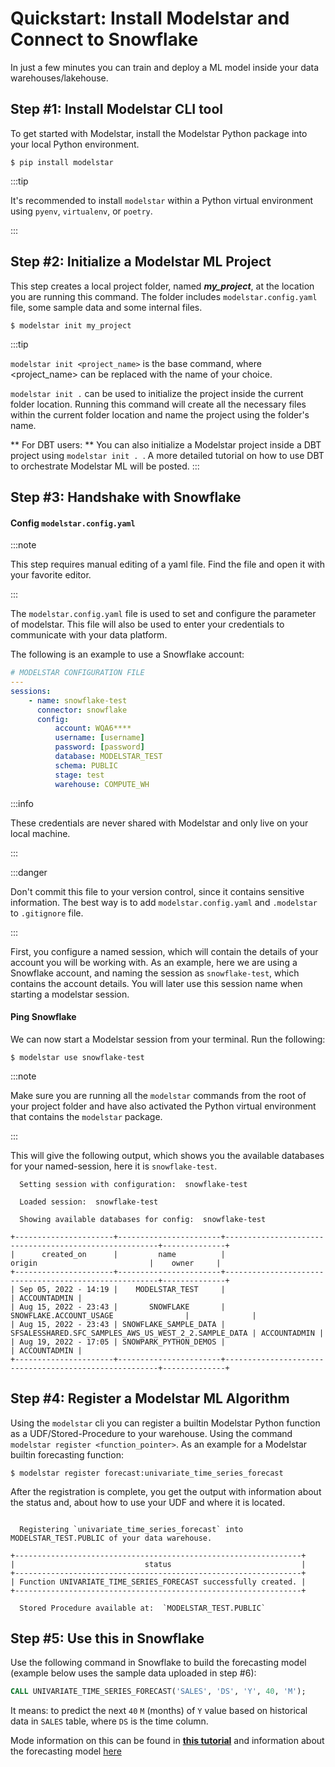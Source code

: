 # Quickstart: Install Modelstar and Connect to Snowflake

In just a few minutes you can train and deploy a ML model inside your data warehouses/lakehouse.

## Step #1: Install Modelstar CLI tool

To get started with Modelstar, install the Modelstar Python package into your local Python environment.

```shell
$ pip install modelstar
```

:::tip

It's recommended to install `modelstar` within a Python virtual environment using `pyenv`, `virtualenv`, or `poetry`.

:::

## Step #2: Initialize a Modelstar ML Project

This step creates a local project folder, named **_my_project_**, at the location you are running this command. The folder includes `modelstar.config.yaml` file, some sample data and some internal files.

```shell
$ modelstar init my_project
```

:::tip

`modelstar init <project_name>` is the base command, where <project_name> can be replaced with the name of your choice.

`modelstar init .` can be used to initialize the project inside the current folder location. Running this command will create all the necessary files within the current folder location and name the project using the folder's name.

** For DBT users: ** You can also initialize a Modelstar project inside a DBT project using `modelstar init . `. A more detailed tutorial on how to use DBT to orchestrate Modelstar ML will be posted.
:::

## Step #3: Handshake with Snowflake

#### Config `modelstar.config.yaml`

:::note

This step requires manual editing of a yaml file. Find the file and open it with your favorite editor.

:::

The `modelstar.config.yaml` file is used to set and configure the parameter of modelstar. This file will also be used to enter your credentials to communicate with your data platform.

The following is an example to use a Snowflake account:

```yaml title="./modelstar.config.yaml"
# MODELSTAR CONFIGURATION FILE
---
sessions:
    - name: snowflake-test
      connector: snowflake
      config:
          account: WQA6****
          username: [username]
          password: [password]
          database: MODELSTAR_TEST
          schema: PUBLIC
          stage: test
          warehouse: COMPUTE_WH
```

:::info

These credentials are never shared with Modelstar and only live on your local machine.

:::

:::danger

Don't commit this file to your version control, since it contains sensitive information. The best way is to add `modelstar.config.yaml` and `.modelstar` to `.gitignore` file.

:::

First, you configure a named session, which will contain the details of your account you will be working with. As an example, here we are using a Snowflake account, and naming the session as `snowflake-test`, which contains the account details. You will later use this session name when starting a modelstar session.

#### Ping Snowflake

We can now start a Modelstar session from your terminal. Run the following:

```shell
$ modelstar use snowflake-test
```

:::note

Make sure you are running all the `modelstar` commands from the root of your project folder and have also activated the Python virtual environment that contains the `modelstar` package.

:::

This will give the following output, which shows you the available databases for your named-session, here it is `snowflake-test`.

```
  Setting session with configuration:  snowflake-test

  Loaded session:  snowflake-test

  Showing available databases for config:  snowflake-test

+----------------------+-----------------------+-------------------------------------------------------+--------------+
|      created_on      |         name          |                        origin                         |    owner     |
+----------------------+-----------------------+-------------------------------------------------------+--------------+
| Sep 05, 2022 - 14:19 |    MODELSTAR_TEST     |                                                       | ACCOUNTADMIN |
| Aug 15, 2022 - 23:43 |       SNOWFLAKE       |                SNOWFLAKE.ACCOUNT_USAGE                |              |
| Aug 15, 2022 - 23:43 | SNOWFLAKE_SAMPLE_DATA | SFSALESSHARED.SFC_SAMPLES_AWS_US_WEST_2_2.SAMPLE_DATA | ACCOUNTADMIN |
| Aug 19, 2022 - 17:05 | SNOWPARK_PYTHON_DEMOS |                                                       | ACCOUNTADMIN |
+----------------------+-----------------------+-------------------------------------------------------+--------------+
```

## Step #4: Register a Modelstar ML Algorithm

Using the `modelstar` cli you can register a builtin Modelstar Python function as a UDF/Stored-Procedure to your warehouse. Using the command `modelstar register <function_pointer>`. As an example for a Modelstar builtin forecasting function:

```
$ modelstar register forecast:univariate_time_series_forecast
```

After the registration is complete, you get the output with information about the status and, about how to use your UDF and where it is located.

```

  Registering `univariate_time_series_forecast` into MODELSTAR_TEST.PUBLIC of your data warehouse.

+----------------------------------------------------------------+
|                             status                             |
+----------------------------------------------------------------+
| Function UNIVARIATE_TIME_SERIES_FORECAST successfully created. |
+----------------------------------------------------------------+

  Stored Procedure available at:  `MODELSTAR_TEST.PUBLIC`

```

## Step #5: Use this in Snowflake

Use the following command in Snowflake to build the forecasting model (example below uses the sample data uploaded in step #6):

```sql
CALL UNIVARIATE_TIME_SERIES_FORECAST('SALES', 'DS', 'Y', 40, 'M');
```

It means: to predict the next `40` `M` (months) of `Y` value based on historical data in `SALES` table, where `DS` is the time column.

Mode information on this can be found in [**this tutorial**](/docs/tutorials/sales-forecasting-inside-snowflake/) and information about the forecasting model [here](/docs/api/ml-sql-functions/univariate-time-series-forecast/)